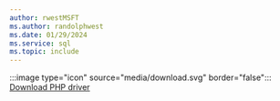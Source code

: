 ```yaml
---
author: rwestMSFT
ms.author: randolphwest
ms.date: 01/29/2024
ms.service: sql
ms.topic: include
---
```

:::image type="icon" source="media/download.svg" border="false"::: [Download PHP driver](../connect/php/download-drivers-php-sql-server.md)
